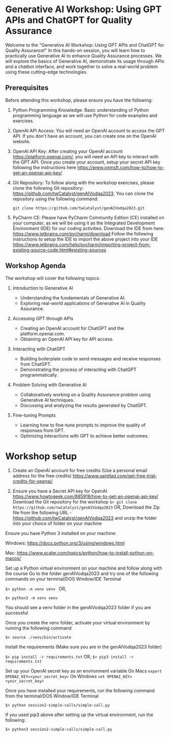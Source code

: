 # Generative AI Workshop: Using GPT APIs and ChatGPT for Quality Assurance

Welcome to the "Generative AI Workshop: Using GPT APIs and ChatGPT for Quality Assurance!" In this hands-on session, you will learn how to practically use Generative AI to enhance Quality Assurance processes. We will explore the basics of Generative AI, demonstrate its usage through APIs and a chatbot interface, and work together to solve a real-world problem using these cutting-edge technologies.

## Prerequisites

Before attending this workshop, please ensure you have the following:

1.  Python Programming Knowledge: Basic understanding of Python programming language as we will use Python for code examples and exercises.


2.  OpenAI API Access: You will need an OpenAI account to access the GPT API. If you don't have an account, you can create one on the OpenAI website.


3.  OpenAI API Key: After creating your OpenAI account https://platform.openai.com/, you will need an API key to interact with the GPT API. Once you create your account, setup your secret API key following the instructions here https://www.onmsft.com/how-to/how-to-get-an-openai-api-key/ 


4.  Git Repository: To follow along with the workshop exercises, please clone the following Git repository: <https://github.com/twCatalyst/genAIVodqa2023>. You can clone the repository using the following command:

    `git clone https://github.com/twCatalyst/genAIVodqa2023.git`


5. PyCharm CE: Please have PyCharm Community Edition (CE) installed on your computer, as we will be using it as the Integrated Development Environment (IDE) for our coding activities. Download the IDE from here: https://www.jetbrains.com/pycharm/download
Follow the following instructions to setup the IDE to import the above project into your IDE
https://www.jetbrains.com/help/pycharm/importing-project-from-existing-source-code.html#existing-sources


## Workshop Agenda

The workshop will cover the following topics:

1.  Introduction to Generative AI

    -   Understanding the fundamentals of Generative AI.
    -   Exploring real-world applications of Generative AI in Quality Assurance.


2.  Accessing GPT through APIs

    -   Creating an OpenAI account for ChatGPT and the platform.openai.com.
    -   Obtaining an OpenAI API key for API access.


3.  Interacting with ChatGPT

    -   Building boilerplate code to send messages and receive responses from ChatGPT.
    -   Demonstrating the process of interacting with ChatGPT programmatically.


4.  Problem Solving with Generative AI

    -   Collaboratively working on a Quality Assurance problem using Generative AI techniques.
    -   Discussing and analyzing the results generated by ChatGPT.


5.  Fine-tuning Prompts

    -   Learning how to fine-tune prompts to improve the quality of responses from GPT.
    -   Optimizing interactions with GPT to achieve better outcomes.

# Workshop setup

1. Create an OpenAI account for free credits (Use a personal email address for the free credits)
https://www.saintlad.com/get-free-trial-credits-for-openai/

2. Ensure you have a Secret API key for OpenAI
https://www.howtogeek.com/885918/how-to-get-an-openai-api-key/
Download the Git repository for the workshop
```$> git clone https://github.com/twCatalyst/genAIVodqa2023```
OR,
Download the Zip file from the following URL - https://github.com/twCatalyst/genAIVodqa2023 and unzip the folder into your choice of folder on your machine

Ensure you have Python 3 installed on your machine:

Windows:
https://docs.python.org/3/using/windows.html

Mac:
https://www.scaler.com/topics/python/how-to-install-python-on-macos/

Set up a Python virtual environment on your machine and follow along with the course
Go to the folder genAIVodqa2023 and try one of the following commands on your terminal/DOS Window/IDE Terminal

```$> python -m venv venv ```
OR,

```$> python3 -m venv venv```

You should see a venv folder in the genAIVodqa2023 folder if you are successful

Once you create the venv folder, activate your virtual environment by running the following command

```$> source ./venv/bin/activate ```
 
Install the requirements (Make sure you are in the genAIVodqa2023 folder)
		
```$> pip install -r requirements.txt```
		OR, 
```$> pip3 install -r requirements.txt```

Set up your OpenAI secret key as an environment variable
On Macs
```export OPENAI_KEY=<your_secret_key>```
On Windows
```set OPENAI_KEY=<your_secret_key>```

Once you have installed your requirements, run the following command from the terminal/DOS Window/IDE Terminal

```$> python session2-simple-calls/simple-call.py```

If you used pip3 above after setting up the virtual environment, run the following:

```$> python3 session2-simple-calls/simple-call.py```
 